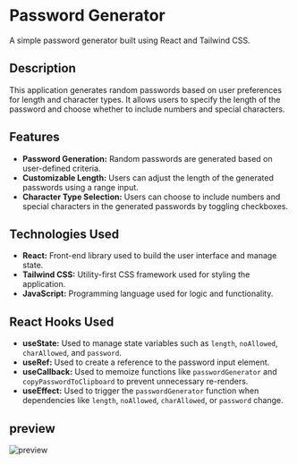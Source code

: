 # Password Generator

A simple password generator built using React and Tailwind CSS.

## Description

This application generates random passwords based on user preferences for length and character types. It allows users to specify the length of the password and choose whether to include numbers and special characters.

## Features

- **Password Generation:** Random passwords are generated based on user-defined criteria.
- **Customizable Length:** Users can adjust the length of the generated passwords using a range input.
- **Character Type Selection:** Users can choose to include numbers and special characters in the generated passwords by toggling checkboxes.

## Technologies Used

- **React:** Front-end library used to build the user interface and manage state.
- **Tailwind CSS:** Utility-first CSS framework used for styling the application.
- **JavaScript:** Programming language used for logic and functionality.

## React Hooks Used

- **useState:** Used to manage state variables such as `length`, `noAllowed`, `charAllowed`, and `password`.
- **useRef:** Used to create a reference to the password input element.
- **useCallback:** Used to memoize functions like `passwordGenerator` and `copyPasswordToClipboard` to prevent unnecessary re-renders.
- **useEffect:** Used to trigger the `passwordGenerator` function when dependencies like `length`, `noAllowed`, `charAllowed`, or `password` change.

## preview
![preview ](/assets/preview.png)